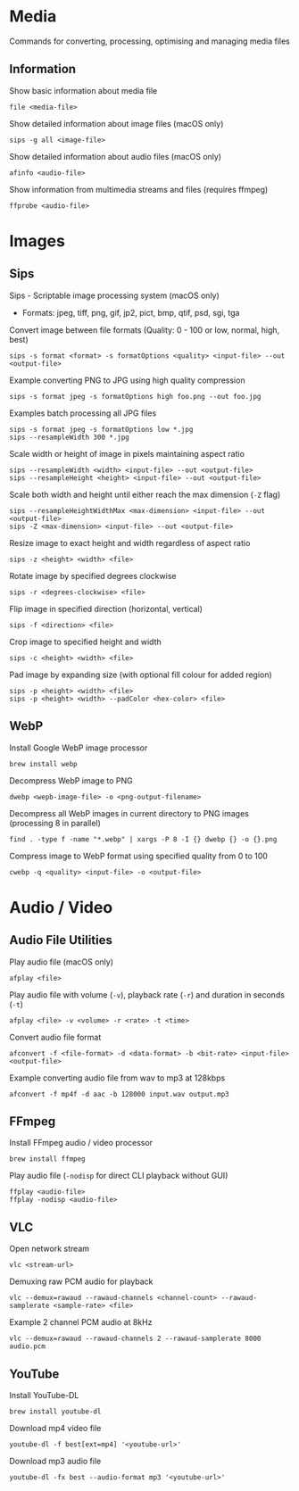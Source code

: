 # Media

Commands for converting, processing, optimising and managing media files

## Information

Show basic information about media file

    file <media-file>

Show detailed information about image files (macOS only)

    sips -g all <image-file>

Show detailed information about audio files (macOS only)

    afinfo <audio-file>

Show information from multimedia streams and files (requires ffmpeg)

    ffprobe <audio-file>

# Images

## Sips

Sips - Scriptable image processing system (macOS only)

- Formats: jpeg, tiff, png, gif, jp2, pict, bmp, qtif, psd, sgi, tga

Convert image between file formats (Quality: 0 - 100 or low, normal, high, best)

    sips -s format <format> -s formatOptions <quality> <input-file> --out <output-file>

Example converting PNG to JPG using high quality compression

    sips -s format jpeg -s formatOptions high foo.png --out foo.jpg

Examples batch processing all JPG files

    sips -s format jpeg -s formatOptions low *.jpg
    sips --resampleWidth 300 *.jpg

Scale width or height of image in pixels maintaining aspect ratio

    sips --resampleWidth <width> <input-file> --out <output-file>
    sips --resampleHeight <height> <input-file> --out <output-file>

Scale both width and height until either reach the max dimension (`-Z` flag)

    sips --resampleHeightWidthMax <max-dimension> <input-file> --out <output-file>
    sips -Z <max-dimension> <input-file> --out <output-file>

Resize image to exact height and width regardless of aspect ratio

    sips -z <height> <width> <file>

Rotate image by specified degrees clockwise

    sips -r <degrees-clockwise> <file>

Flip image in specified direction (horizontal, vertical)

    sips -f <direction> <file>

Crop image to specified height and width

    sips -c <height> <width> <file>

Pad image by expanding size (with optional fill colour for added region)

    sips -p <height> <width> <file>
    sips -p <height> <width> --padColor <hex-color> <file>

## WebP

Install Google WebP image processor

    brew install webp

Decompress WebP image to PNG

    dwebp <wepb-image-file> -o <png-output-filename>

Decompress all WebP images in current directory to PNG images (processing 8 in parallel)

    find . -type f -name "*.webp" | xargs -P 8 -I {} dwebp {} -o {}.png

Compress image to WebP format using specified quality from 0 to 100

    cwebp -q <quality> <input-file> -o <output-file>

# Audio / Video

## Audio File Utilities

Play audio file (macOS only)

    afplay <file>

Play audio file with volume (`-v`), playback rate (`-r`) and duration in seconds (`-t`)

    afplay <file> -v <volume> -r <rate> -t <time>

Convert audio file format

    afconvert -f <file-format> -d <data-format> -b <bit-rate> <input-file> <output-file>

Example converting audio file from wav to mp3 at 128kbps

    afconvert -f mp4f -d aac -b 128000 input.wav output.mp3

## FFmpeg

Install FFmpeg audio / video processor

    brew install ffmpeg

Play audio file (`-nodisp` for direct CLI playback without GUI)

    ffplay <audio-file>
    ffplay -nodisp <audio-file>

## VLC

Open network stream

    vlc <stream-url>

Demuxing raw PCM audio for playback

    vlc --demux=rawaud --rawaud-channels <channel-count> --rawaud-samplerate <sample-rate> <file>

Example 2 channel PCM audio at 8kHz

    vlc --demux=rawaud --rawaud-channels 2 --rawaud-samplerate 8000 audio.pcm

## YouTube

Install YouTube-DL

    brew install youtube-dl

Download mp4 video file

    youtube-dl -f best[ext=mp4] '<youtube-url>'

Download mp3 audio file

    youtube-dl -fx best --audio-format mp3 '<youtube-url>'

